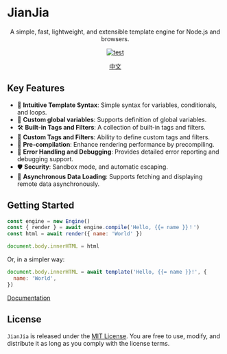 # JianJia

<p align="center">A simple, fast, lightweight, and extensible template engine for Node.js and browsers.</p>

<p align="center">
  <a href="https://github.com/vvenv/jianjia/actions/workflows/test.yml"><img src="https://github.com/vvenv/jianjia/actions/workflows/test.yml/badge.svg" alt="test"></a>
</p>

<p align="center">
  <a href="./README-zh-CN.md">中文</a>
</p>

## Key Features

- 📝 **Intuitive Template Syntax**: Simple syntax for variables, conditionals, and loops.
- 🔗 **Custom global variables**: Supports definition of global variables.
- 🛠️ **Built-in Tags and Filters**: A collection of built-in tags and filters.
- 🎨 **Custom Tags and Filters**: Ability to define custom tags and filters.
- 🚀 **Pre-compilation**: Enhance rendering performance by precompiling.
- 🐛 **Error Handling and Debugging**: Provides detailed error reporting and debugging support.
- 🛡️ **Security**: Sandbox mode, and automatic escaping.
- 🛫 **Asynchronous Data Loading**: Supports fetching and displaying remote data asynchronously.

## Getting Started

```javascript
const engine = new Engine()
const { render } = await engine.compile('Hello, {{= name }}！')
const html = await render({ name: 'World' })

document.body.innerHTML = html
```

Or, in a simpler way:

```javascript
document.body.innerHTML = await template('Hello, {{= name }}!', {
  name: 'World',
})
```

[Documentation](./documentation.md)

## License

`JianJia` is released under the [MIT License](https://opensource.org/licenses/MIT). You are free to use, modify, and distribute it as long as you comply with the license terms.
